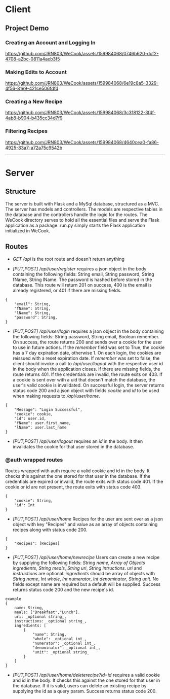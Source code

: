 # Client

## Project Demo

### Creating an Account and Logging In

https://github.com/JRN803/WeCook/assets/159984068/0746b620-dcf2-4708-a2bc-0811a4aeb3f5

### Making Edits to Account

https://github.com/JRN803/WeCook/assets/159984068/6e19c8a5-3329-4f56-81e9-421ce506fdfd

### Creating a New Recipe

https://github.com/JRN803/WeCook/assets/159984068/3c318122-3f4f-4ab8-b904-b435cc34d7f9

### Filtering Recipes

https://github.com/JRN803/WeCook/assets/159984068/4640cea0-fa86-4925-83a7-a72a75c9542b

---

# Server

## Structure

The server is built with Flask and a MySql database, structured as a MVC. The server has models and controllers. The models are respective tables in the database and the controllers handle the logic for the routes. The WeCook directory serves to hold all the essential files and serve the Flask application as a package. run.py simply starts the Flask application initialized in WeCook.

## Routes

- _GET /api_ is the root route and doesn't return anything

- _\[PUT,POST\] /api/user/register_ requires a json object in the body containing the following fields: String email, String password, String fName, String lName. The password is hashed before stored in the database. This route will return 201 on success, 400 is the email is already registered, or 401 if there are missing fields.

```
{
    "email": String,
    "fName": String,
    "lName": String,
    "password": String,
}
```

- _\[PUT,POST\] /api/user/login_ requires a json object in the body containing the following fields: String password, String email, Boolean remember. On success, the route returns 200 and sends over a cookie for the user to use in future actions. If the _remember_ field was set to True, the cookie has a 7 day expiration date, otherwise 1. On each login, the cookies are reissued with a reset expiration date. If _remember_ was set to false, the client should invoke a call to _/api/user/logout_ with the respective user id in the body when the application closes. If there are missing fields, the route returns 401. If the credentials are invalid, the route exits on 403. If a cookie is sent over with a uid that doesn't match the database, the user's valid cookie is invalidated. On successful login, the server returns status code 200 and a json object with fields *cookie* and *id* to be used when making requests to */api/user/home*.

```
{
    "Message": "Login Successful",
    "cookie": cookie,
    "id": user.id,
    "fName": user.first_name,
    "lName": user.last_name
}
```

- _\[PUT,POST\] /api/user/logout_ requires an _id_ in the body. It then invalidates the cookie for that user stored in the database.

### @auth wrapped routes

Routes wrapped with auth require a valid cookie and id in the body. It checks this against the one stored for that user in the database. If the credentials are expired or invalid, the route exits with status code 401. If the cookie or id are not present, the route exits with status code 403.

```
{
    "cookie": String,
    "id": Int
}
```

- _\[PUT,POST\] /api/user/home_ Recipes for the user are sent over as a json object with key "Recipes" and value as an array of objects containing recipes along with status code 200.

```
{
    "Recipes": [Recipes]
}
```

- _\[PUT,POST\] /api/user/home/newrecipe_ Users can create a new recipe by supplying the following fields: _String name_, _Array of Objects ingredients_, _String meals_, _String uri_, _String intructions_. _uri_ and _instructions_ are optional. _ingredients_ should be array of objects with _String name_, _Int whole_, _Int numerator_, _Int denominator_, _String unit_. No fields except name are required but a default will be supplied. Success returns status code 200 and the new recipe's id.
```
example
{
    name: String,
    meals: ["Breakfast","Lunch"].
    uri: _optional string_,
    instructions: _optional string_,
    ingredients: [
        {
            "name": String,
            "whole": _optional int_,
            "numerator": _optional int_,
            "denominator": _optional int_, 
            "unit": _optional string_
        }
    ]
}
```
- _\[PUT,POST\] /api/user/home/deleterecipe?id=id_ requires a valid cookie and id in the body. It checks this against the one stored for that user in the database. If it is valid, users can delete an existing recipe by supplying the id as a query param. Success returns status code 200.
